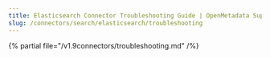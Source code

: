 ```yaml
---
title: Elasticsearch Connector Troubleshooting Guide | OpenMetadata Support
slug: /connectors/search/elasticsearch/troubleshooting
---
```


{% partial file="/v1.9connectors/troubleshooting.md" /%}
